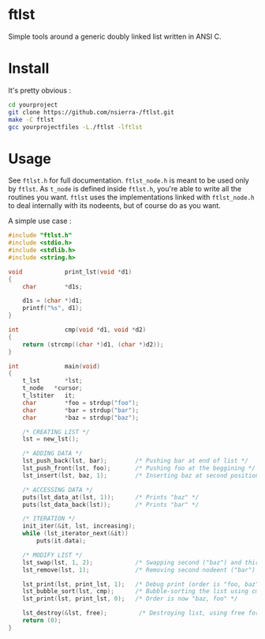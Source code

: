 # ftlst
Simple tools around a generic doubly linked list written in ANSI C.

# Install
It's pretty obvious :
```sh
cd yourproject
git clone https://github.com/nsierra-/ftlst.git
make -C ftlst
gcc yourprojectfiles -L./ftlst -lftlst
```

# Usage
See `ftlst.h` for full documentation.
`ftlst_node.h` is meant to be used only by `ftlst`. As `t_node` is defined inside `ftlst.h`, you're able to write all the routines you want. `ftlst` uses the implementations linked with `ftlst_node.h` to deal internally with its nodeents, but of course do as you want.

A simple use case :
```c
#include "ftlst.h"
#include <stdio.h>
#include <stdlib.h>
#include <string.h>

void            print_lst(void *d1)
{
    char        *d1s;

    d1s = (char *)d1;
    printf("%s", d1);
}

int             cmp(void *d1, void *d2)
{
    return (strcmp((char *)d1, (char *)d2));
}

int             main(void)
{
    t_lst       *lst;
    t_node   *cursor;
    t_lstiter   it;
    char        *foo = strdup("foo");
    char        *bar = strdup("bar");
    char        *baz = strdup("baz");

    /* CREATING LIST */
    lst = new_lst();

    /* ADDING DATA */
    lst_push_back(lst, bar);        /* Pushing bar at end of list */
    lst_push_front(lst, foo);       /* Pushing foo at the beggining */
    lst_insert(lst, baz, 1);        /* Inserting baz at second position */

    /* ACCESSING DATA */
    puts(lst_data_at(lst, 1));      /* Prints "baz" */
    puts(lst_data_back(lst));       /* Prints "bar" */

    /* ITERATION */
    init_iter(&it, lst, increasing);
    while (lst_iterator_next(&it))
        puts(it.data);

    /* MODIFY LIST */
    lst_swap(lst, 1, 2);            /* Swapping second ("baz") and third ("bar") nodeent */
    lst_remove(lst, 1);             /* Removing second nodeent ("bar") */

    lst_print(lst, print_lst, 1);   /* Debug print (order is "foo, baz") */
    lst_bubble_sort(lst, cmp);      /* Bubble-sorting the list using cmp */
    lst_print(lst, print_lst, 0);   /* Order is now "baz, foo" */

    lst_destroy(&lst, free);         /* Destroying list, using free for data */
    return (0);
}
```
